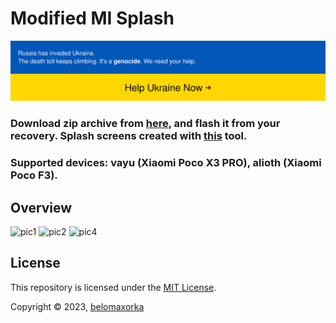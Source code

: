 # Modified MI Splash

[![Stand With Ukraine](https://raw.githubusercontent.com/vshymanskyy/StandWithUkraine/main/banner2-direct.svg)](https://stand-with-ukraine.pp.ua)

### Download zip archive from [here](https://github.com/belomaxorka/poco-x3-pro-MI-splash/releases/tag/mi-splash), and flash it from your recovery. Splash screens created with [this](https://github.com/belomaxorka/poco-x3-pro-MI-splash/releases/tag/tool-splash) tool.

### Supported devices: vayu (Xiaomi Poco X3 PRO), alioth (Xiaomi Poco F3).

## Overview
![pic1](https://user-images.githubusercontent.com/54049465/222699080-b7b1a304-ffc2-4941-9143-67140239f382.jpg)
![pic2](https://user-images.githubusercontent.com/54049465/222699351-3d86c17f-2627-4319-9bc2-81a22dc7a80b.jpg)
![pic4](https://user-images.githubusercontent.com/54049465/222699560-1eaa9dbd-3cc5-4e42-8fce-f6462c8e4d37.jpg)

## License

This repository is licensed under the [MIT License](LICENSE).

Copyright © 2023, [belomaxorka](https://github.com/belomaxorka)
